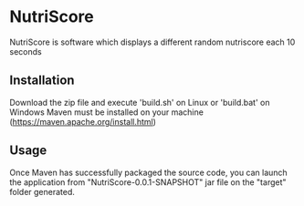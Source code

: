 # NutriScore

NutriScore is software which displays a different random nutriscore each 10 seconds

## Installation

Download the zip file and execute 'build.sh' on Linux or 'build.bat' on Windows
Maven must be installed on your machine (https://maven.apache.org/install.html)

## Usage

Once Maven has successfully packaged the source code, you can launch the application from "NutriScore-0.0.1-SNAPSHOT" jar file
on the "target" folder generated.